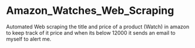 # Amazon_Watches_Web_Scraping
Automated Web scraping the title and price of a product (Watch) in amazon to keep track of it price and when its below 12000 it sends an email to myself to alert me.
